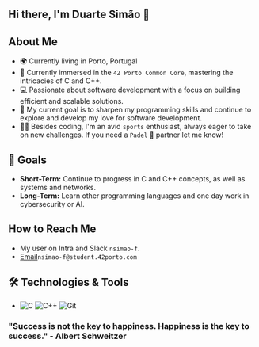 ## Hi there, I'm Duarte Simão 👋

## About Me
- 🌍 Currently living in Porto, Portugal
- 📘 Currently immersed in the `42 Porto Common Core`, mastering the intricacies of C and C++.
- 💻 Passionate about software development with a focus on building efficient and scalable solutions.
- 🤖 My current goal is to sharpen my programming skills and continue to explore and develop my love for software development.
- 🏋️‍♀️ Besides coding, I'm an avid `sports` enthusiast, always eager to take on new challenges. If you need a `Padel` 🎾 partner let me know!

## 🎯 Goals
- **Short-Term:** Continue to progress in C and C++ concepts, as well as systems and networks.
- **Long-Term:** Learn other programming languages and one day work in cybersecurity or AI.

## How to Reach Me
-  My user on Intra and Slack `nsimao-f`.
- [Email](mailto:nsimao-f@student.42porto.com)`nsimao-f@student.42porto.com`

## 🛠️ Technologies & Tools
- ![C](https://img.shields.io/badge/C-A8B9CC?style=for-the-badge&logo=c&logoColor=white)  ![C++](https://img.shields.io/badge/C++-00599C?style=for-the-badge&logo=cplusplus&logoColor=white)  ![Git](https://img.shields.io/badge/Git-F05032?style=for-the-badge&logo=git&logoColor=white)

### "Success is not the key to happiness. Happiness is the key to success." - Albert Schweitzer
